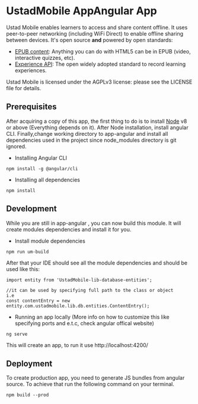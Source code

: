 # UstadMobile AppAngular App

Ustad Mobile enables learners to access and share content offline. It uses peer-to-peer networking 
(including WiFi Direct) to enable offline sharing between devices. It's open source __and__ 
powered by open standards:  

* [EPUB content](http://idpf.org/epub): Anything you can do with HTML5 can be in EPUB (video, interactive quizzes, etc).
* [Experience API](http://www.tincanapi.com): The open widely adopted standard to record learning experiences.

Ustad Mobile is licensed under the AGPLv3 license: please see the LICENSE file for details.

## Prerequisites
After acquiring a copy of this app, the first thing to do is to install [Node](https://nodejs.org/en/download/) v8 or above (Everything depends on it). After Node installation, install angular CLI. Finally,change working directory to app-angular and install all dependencies used in the project since node_modules directory is git ignored. 

* Installing Angular CLI
```
npm install -g @angular/cli
```
* Installing all dependencies
```
npm install
```

## Development
While you are still in app-angular , you can now build this module. It will create modules dependencies and install
it for you.

* Install module dependencies
```
npm run um-build
```
After that your IDE should see all the module dependencies and should be used like this:
```
import entity from 'UstadMobile-lib-database-entities';

//it can be used by specifying full path to the class or object
i.e
const contentEntry = new entity.com.ustadmobile.lib.db.entities.ContentEntry();
```
* Running an app locally (More info on how to customize this like specifying ports and e.t.c, check angular offical website)
```
ng serve
```
This will create an app, to run it use http://localhost:4200/

## Deployment
To create production app, you need to generate JS bundles from angular source. To achieve that run the following command on your terminal.

```
npm build --prod
```

